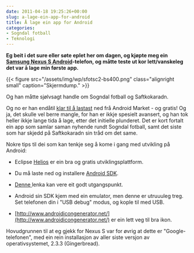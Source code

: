 ```yaml
---
date: 2011-04-18 19:25:26+00:00
slug: a-lage-ein-app-for-android
title: Å lage ein app for Android
categories:
- Sogndal fotball
- Teknologi
---
```


**Eg beit i det sure eller søte eplet her om dagen, og kjøpte meg ein [Samsung Nexus S Android](http://www.amobil.no/artikler/samsung_nexus_s/81508/konklusjon)-telefon, og måtte teste ut kor lett/vanskeleg det var å lage min første app.**

{{< figure src="/assets/img/wp/sfotsc2-bs400.png" class="alignright small" caption="Skjermdump." >}}

<!--more-->

Og han måtte sjølvsagt handle om Sogndal fotball og Saftkokaradn.

Og no er han endåtil [klar til å lastast](https://market.android.com/details?id=com.bep.sogndalfotball) ned frå Android Market - og gratis! Og ja, det skulle vel berre mangle, for han er ikkje spesielt avansert, og han tok heller ikkje lange tida å lage, etter det initielle plunderet. Det er kort fortalt ein app som samlar saman nyhende rundt Sogndal fotball, samt det siste som har skjedd på Saftkokaradn sin tråd om det same.

Nokre tips til dei som kan tenkje seg å kome i gang med utvikling på Android:



	
  * Eclipse [Helios](http://www.eclipse.org/downloads/) er ein bra og gratis utviklingsplattform.

	
  * Du må laste ned og installere [Android SDK](http://developer.android.com/sdk/index.html).

	
  * [Denne ](http://code.google.com/a/eclipselabs.org/p/m2eclipse-android-integration/wiki/GettingStarted)lenka kan vere eit godt utgangspunkt.

	
  * Android sin SDK kjem med ein emulator, men denne er utruuuleg treg. Set telefonen din i "USB debug" modus, og kople til med USB.

	
  * [http://www.androidicongenerator.net/](http://www.androidicongenerator.net/) er ein lett veg til bra ikon.


Hovudgrunnen til at eg gjekk for Nexus S var for øvrig at dette er "Google-telefonen", med ein rein installasjon av aller siste versjon av operativsystemet, 2.3.3 (Gingerbread).
